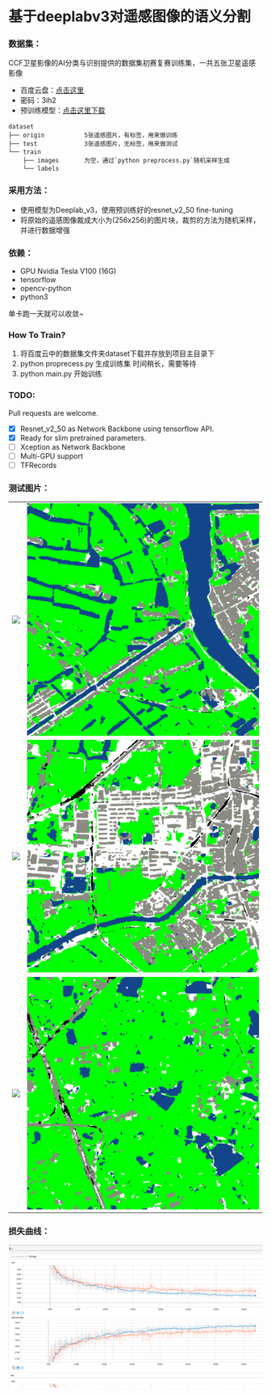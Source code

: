 # 基于deeplabv3对遥感图像的语义分割

### 数据集：
CCF卫星影像的AI分类与识别提供的数据集初赛复赛训练集，一共五张卫星遥感影像
* 百度云盘：[点击这里](https://pan.baidu.com/s/1LWBMklOr39yI7fYRQ185Og)  
* 密码：3ih2
* 预训练模型：[点击这里下载](http://download.tensorflow.org/models/resnet_v2_50_2017_04_14.tar.gz)  

```
dataset
├── origin           5张遥感图片，有标签，用来做训练
├── test             3张遥感图片，无标签，用来做测试
└── train
    ├── images       为空，通过`python preprocess.py`随机采样生成
    └── labels
```                    

### 采用方法：
* 使用模型为Deeplab_v3，使用预训练好的resnet_v2_50 fine-tuning
* 将原始的遥感图像裁成大小为(256x256)的图片块，裁剪的方法为随机采样，并进行数据增强
### 依赖：
* GPU Nvidia Tesla V100 (16G)
* tensorflow 
* opencv-python 
* python3

单卡跑一天就可以收敛~
### How To Train?
1. 将百度云中的数据集文件夹dataset下载并存放到项目主目录下
2. python proprecess.py 生成训练集 时间稍长，需要等待
3. python main.py 开始训练


### TODO:  
Pull requests are welcome.  
- [x] Resnet_v2_50 as Network Backbone using tensorflow API.
- [x] Ready for slim pretrained parameters.
- [ ] Xception as Network Backbone
- [ ] Multi-GPU support
- [ ] TFRecords
### 测试图片：
<table border=0>
<tr>
    <td>
        <img src="/sample_image/test1.png" border=0 margin=1 width=512>
    </td>
    <td>
        <img src="/sample_image/color_1.png" border=0 margin=1 width=512>
    </td>
</tr>
<tr>
    <td>
        <img src="/sample_image/test2.png" border=0 margin=1 width=512>
    </td>
    <td>
        <img src="/sample_image/color_2.png" border=0 margin=1 width=512>
    </td>
</tr>
<tr>
    <td>
        <img src="/sample_image/test3.png" border=0 margin=1 width=512>
    </td>
    <td>
        <img src="/sample_image/color_3.png" border=0 margin=1 width=512>
    </td>
</tr>
</table>

### 损失曲线：
<div align=center><img src="/sample_image/loss&acc.png"/></div>  




